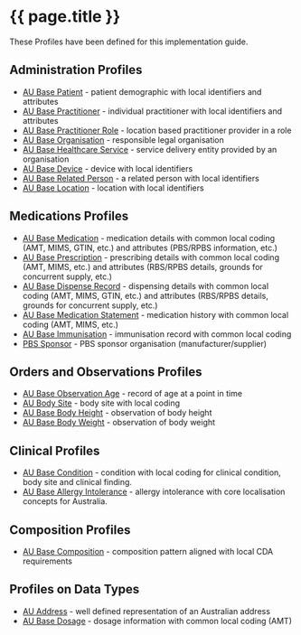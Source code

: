 # {{ page.title }}

These Profiles have been defined for this implementation guide.

## Administration Profiles
* [AU Base Patient](StructureDefinition-au-patient.html) - patient demographic with local identifiers and attributes 
* [AU Base Practitioner](StructureDefinition-au-practitioner.html) - individual practitioner with local identifiers and attributes
* [AU Base Practitioner Role](StructureDefinition-au-practitionerrole.html) - location based practitioner provider in a role
* [AU Base Organisation](StructureDefinition-au-organisation.html) - responsible legal organisation
* [AU Base Healthcare Service](StructureDefinition-au-healthcareservice.html) - service delivery entity provided by an organisation
* [AU Base Device](StructureDefinition-au-device.html) - device with local identifiers
* [AU Base Related Person](StructureDefinition-au-relatedperson.html) - a related person with local identifiers
* [AU Base Location](StructureDefinition-au-location.html) - location with local identifiers


## Medications Profiles
* [AU Base Medication](StructureDefinition-au-medication.html) - medication details with common local coding (AMT, MIMS, GTIN, etc.) and attributes (PBS/RPBS information, etc.)
* [AU Base Prescription](StructureDefinition-au-prescription.html) - prescribing details with common local coding (AMT, MIMS, etc.) and attributes (RBS/RPBS details, grounds for concurrent supply, etc.)
* [AU Base Dispense Record](StructureDefinition-au-dispenserecord.html) - dispensing details with common local coding (AMT, MIMS, GTIN, etc.) and attributes (RBS/RPBS details, grounds for concurrent supply, etc.)
* [AU Base Medication Statement](StructureDefinition-au-medicationstatement.html) - medication history with common local coding (AMT, MIMS, etc.) 
* [AU Base Immunisation](StructureDefinition-au-immunisation.html) - immunisation record with common local coding 
* [PBS Sponsor](StructureDefinition-au-pbs-sponsor.html) - PBS sponsor organisation (manufacturer/supplier)

## Orders and Observations Profiles
* [AU Base Observation Age](StructureDefinition-au-observation-age.html) - record of age at a point in time
* [AU Body Site](StructureDefinition-au-bodysite.html) - body site with local coding
* [AU Base Body Height](StructureDefinition-au-bodyheight.html) - observation of body height
* [AU Base Body Weight](StructureDefinition-au-bodyweight.html) - observation of body weight

## Clinical Profiles
* [AU Base Condition](StructureDefinition-au-condition.html) - condition with local coding for clinical condition, body site and clinical finding.
* [AU Base Allergy Intolerance](StructureDefinition-au-allergyintolerance.html) - allergy intolerance with core localisation concepts for Australia.

## Composition Profiles
* [AU Base Composition](StructureDefinition-au-composition.html) - composition pattern aligned with local CDA requirements

## Profiles on Data Types
* [AU Address](StructureDefinition-au-address.html) - well defined representation of an Australian address
* [AU Base Dosage](StructureDefinition-au-dosage.html) - dosage information with common local coding (AMT)

